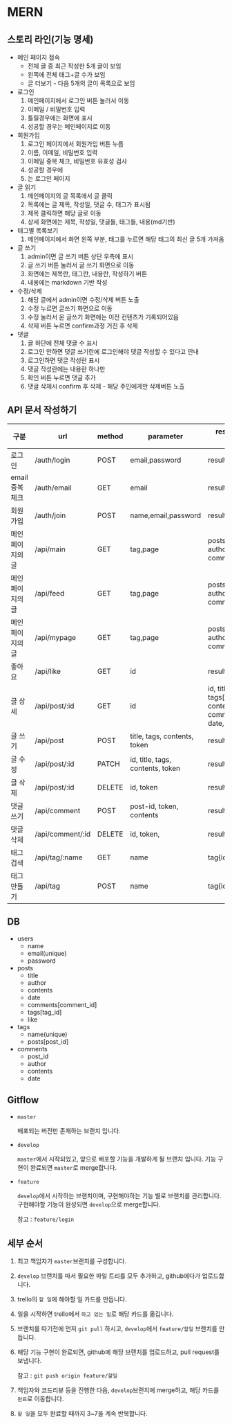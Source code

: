 # MERN

## 스토리 라인(기능 명세)

- 메인 페이지 접속
  - 전체 글 중 최근 작성한 5개 글이 보임
  - 왼쪽에 전체 태그+글 수가 보임
  - 글 더보기 - 다음 5개의 글이 목록으로 보임
- 로그인
  1. 메인페이지에서 로그인 버튼 눌러서 이동
  2. 이메일 / 비밀번호 입력
  3. 틀릴경우에는 화면에 표시
  4. 성공할 경우는 메인페이지로 이동
- 회원가입
  1. 로그인 페이지에서 회원가입 버튼 누름
  2. 이름, 이메일, 비밀번호 입력
  3. 이메일 중복 체크, 비밀번호 유효성 검사
  4. 성공할 경우에
  5. 는 로그인 페이지
- 글 읽기
  1. 메인페이지의 글 목록에서 글 클릭
  2. 목록에는 글 제목, 작성일, 댓글 수, 태그가 표시됨
  3. 제목 클릭하면 해당 글로 이동
  4. 상세 화면에는 제목, 작성일, 댓글들, 태그들, 내용(md기반)
- 태그별 목록보기
  1. 메인페이지에서 화면 왼쪽 부분, 태그를 누르면 해당 태그의 최신 글 5개 가져옴
- 글 쓰기
  1. admin이면 글 쓰기 버튼 상단 우측에 표시
  2. 글 쓰기 버튼 눌러서 글 쓰기 화면으로 이동
  3. 화면에는 제목란, 태그란, 내용란, 작성하기 버튼
  4. 내용에는 markdown 기반 작성
- 수정/삭제
  1. 해당 글에서 admin이면 수정/삭제 버튼 노출
  2. 수정 누르면 글쓰기 화면으로 이동
  3. 수정 눌러서 온 글쓰기 화면에는 이전 컨텐츠가 기록되어있음
  4. 삭제 버튼 누르면 confirm과정 거친 후 삭제
- 댓글
  1. 글 하단에 전체 댓글 수 표시
  2. 로그인 안하면 댓글 쓰기란에 로그인해야 댓글 작성할 수 있다고 안내
  3. 로그인하면 댓글 작성란 표시
  4. 댓글 작성란에는 내용란 하나만
  5. 확인 버튼 누르면 댓글 추가
  6. 댓글 삭제시 confirm 후 삭제 - 해당 주인에게만 삭제버튼 노출

## API 문서 작성하기

| 구분            | url              | method | parameter                        | response(default로 error가 포함)                                                            |
| --------------- | ---------------- | ------ | -------------------------------- | ------------------------------------------------------------------------------------------- |
| 로그인          | /auth/login      | POST   | email,password                   | result(B),token,admin(B)                                                                    |
| email 중복체크  | /auth/email      | GET    | email                            | result(B)                                                                                   |
| 회원가입        | /auth/join       | POST   | name,email,password              | result(B)                                                                                   |
| 메인페이지의 글 | /api/main        | GET    | tag,page                         | posts[{id, title, date, author, tags, comments,like}]                                       |
| 메인페이지의 글 | /api/feed        | GET    | tag,page                         | posts[{id, title, date, author, tags, comments,like}]                                       |
| 메인페이지의 글 | /api/mypage      | GET    | tag,page                         | posts[{id, title, date, author, tags, comments}]                                            |
| 좋아요          | /api/like        | GET    | id                               | result(B)                                                                                   |
| 글 상세         | /api/post/:id    | GET    | id                               | id, title, date, author, tags[{id,name}], contents, comments[{author, date, contents,like}] |
| 글 쓰기         | /api/post        | POST   | title, tags, contents, token     | result(B)                                                                                   |
| 글 수정         | /api/post/:id    | PATCH  | id, title, tags, contents, token | result(B)                                                                                   |
| 글 삭제         | /api/post/:id    | DELETE | id, token                        | result(B)                                                                                   |
| 댓글 쓰기       | /api/comment     | POST   | post-id, token, contents         | result(B)                                                                                   |
| 댓글 삭제       | /api/comment/:id | DELETE | id, token,                       | result(B)                                                                                   |
| 태그 검색       | /api/tag/:name   | GET    | name                             | tag{id,name,posts}                                                                          |
| 태그 만들기     | /api/tag         | POST   | name                             | tag{id,name,posts}                                                                          |

## DB

- users
  - name
  - email(unique)
  - password
- posts
  - title
  - author
  - contents
  - date
  - comments[comment_id]
  - tags[tag_id]
  - like
- tags
  - name(unique)
  - posts[post_id]
- comments
  - post_id
  - author
  - contents
  - date

## Gitflow

- `master`

  배포되는 버전만 존재하는 브랜치 입니다.

- `develop`

  `master`에서 시작되었고, 앞으로 배포할 기능을 개발하게 될 브랜치 입니다. 기능 구현이 완료되면 `master`로 merge합니다.

- `feature`

  `develop`에서 시작하는 브랜치이며, 구현해야하는 기능 별로 브랜치를 관리합니다. 구현해야할 기능이 완성되면 `develop`으로 merge합니다.

  참고 : `feature/login`

## 세부 순서

1. 최고 책임자가 `master`브랜치를 구성합니다.

2. `develop` 브랜치를 따서 필요한 파일 트리를 모두 추가하고, github에다가 업로드합니다.

3. trello의 `할 일`에 해야할 일 카드를 만듭니다.

4. 일을 시작하면 trello에서 `하고 있는 일`로 해당 카드를 옮깁니다.

5. 브랜치를 따기전에 먼저 `git pull` 하시고, `develop`에서 `feature/할일` 브랜치를 만듭니다.

6. 해당 기능 구현이 완료되면, github에 해당 브랜치를 업로드하고, pull request를 보냅니다.

   참고 : `git push origin feature/할일`

7. 책임자와 코드리뷰 등을 진행한 다음, `develop`브랜치에 merge하고, 해당 카드를 `완료`로 이동합니다.

8. `할 일`을 모두 완료할 때까지 3~7을 계속 반복합니다.
